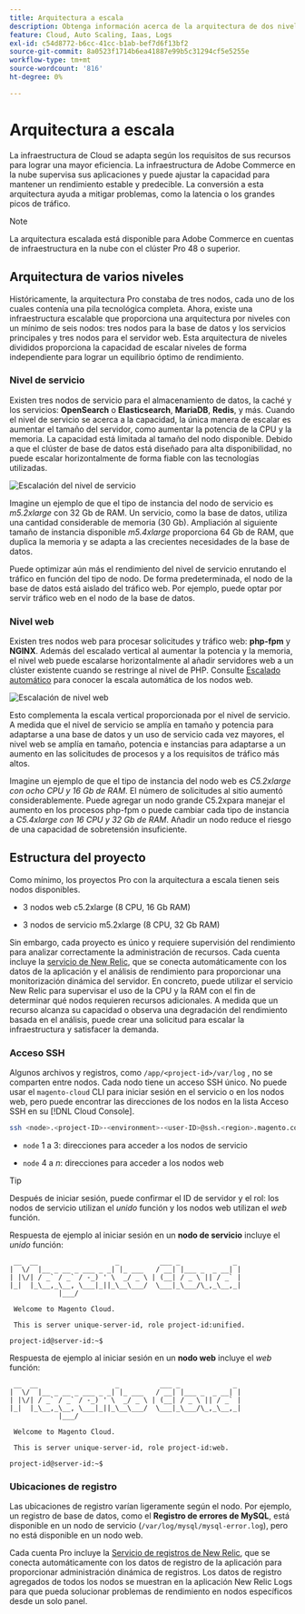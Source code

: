 ```yaml
---
title: Arquitectura a escala
description: Obtenga información acerca de la arquitectura de dos niveles y cómo se adapta a la demanda.
feature: Cloud, Auto Scaling, Iaas, Logs
exl-id: c54d8772-b6cc-41cc-b1ab-bef7d6f13bf2
source-git-commit: 8a0523f1714b6ea41887e99b5c31294cf5e5255e
workflow-type: tm+mt
source-wordcount: '816'
ht-degree: 0%

---
```


# Arquitectura a escala

La infraestructura de Cloud se adapta según los requisitos de sus recursos para lograr una mayor eficiencia. La infraestructura de Adobe Commerce en la nube supervisa sus aplicaciones y puede ajustar la capacidad para mantener un rendimiento estable y predecible. La conversión a esta arquitectura ayuda a mitigar problemas, como la latencia o los grandes picos de tráfico.

>[!NOTE]
>
>La arquitectura escalada está disponible para Adobe Commerce en cuentas de infraestructura en la nube con el clúster Pro 48 o superior.

## Arquitectura de varios niveles

Históricamente, la arquitectura Pro constaba de tres nodos, cada uno de los cuales contenía una pila tecnológica completa. Ahora, existe una infraestructura escalable que proporciona una arquitectura por niveles con un mínimo de seis nodos: tres nodos para la base de datos y los servicios principales y tres nodos para el servidor web. Esta arquitectura de niveles divididos proporciona la capacidad de escalar niveles de forma independiente para lograr un equilibrio óptimo de rendimiento.

### Nivel de servicio

Existen tres nodos de servicio para el almacenamiento de datos, la caché y los servicios: **OpenSearch** o **Elasticsearch**, **MariaDB**, **Redis**, y más. Cuando el nivel de servicio se acerca a la capacidad, la única manera de escalar es aumentar el tamaño del servidor, como aumentar la potencia de la CPU y la memoria. La capacidad está limitada al tamaño del nodo disponible. Debido a que el clúster de base de datos está diseñado para alta disponibilidad, no puede escalar horizontalmente de forma fiable con las tecnologías utilizadas.

![Escalación del nivel de servicio](../../assets/scaling-service.png)

Imagine un ejemplo de que el tipo de instancia del nodo de servicio es _m5.2xlarge_ con 32 Gb de RAM. Un servicio, como la base de datos, utiliza una cantidad considerable de memoria (30 Gb). Ampliación al siguiente tamaño de instancia disponible _m5.4xlarge_ proporciona 64 Gb de RAM, que duplica la memoria y se adapta a las crecientes necesidades de la base de datos.

Puede optimizar aún más el rendimiento del nivel de servicio enrutando el tráfico en función del tipo de nodo. De forma predeterminada, el nodo de la base de datos está aislado del tráfico web. Por ejemplo, puede optar por servir tráfico web en el nodo de la base de datos.

### Nivel web

Existen tres nodos web para procesar solicitudes y tráfico web: **php-fpm** y **NGINX**. Además del escalado vertical al aumentar la potencia y la memoria, el nivel web puede escalarse horizontalmente al añadir servidores web a un clúster existente cuando se restringe al nivel de PHP. Consulte [Escalado automático](autoscaling.md) para conocer la escala automática de los nodos web.

![Escalación de nivel web](../../assets/scaling-web.png)

Esto complementa la escala vertical proporcionada por el nivel de servicio. A medida que el nivel de servicio se amplía en tamaño y potencia para adaptarse a una base de datos y un uso de servicio cada vez mayores, el nivel web se amplía en tamaño, potencia e instancias para adaptarse a un aumento en las solicitudes de procesos y a los requisitos de tráfico más altos.

Imagine un ejemplo de que el tipo de instancia del nodo web es _C5.2xlarge con ocho CPU y 16 Gb de RAM_. El número de solicitudes al sitio aumentó considerablemente. Puede agregar un nodo grande C5.2xpara manejar el aumento en los procesos php-fpm o puede cambiar cada tipo de instancia a _C5.4xlarge con 16 CPU y 32 Gb de RAM_. Añadir un nodo reduce el riesgo de una capacidad de sobretensión insuficiente.

## Estructura del proyecto

Como mínimo, los proyectos Pro con la arquitectura a escala tienen seis nodos disponibles.

- 3 nodos web c5.2xlarge (8 CPU, 16 Gb RAM)

- 3 nodos de servicio m5.2xlarge (8 CPU, 32 Gb RAM)

Sin embargo, cada proyecto es único y requiere supervisión del rendimiento para analizar correctamente la administración de recursos. Cada cuenta incluye la [servicio de New Relic](../monitor/new-relic-service.md), que se conecta automáticamente con los datos de la aplicación y el análisis de rendimiento para proporcionar una monitorización dinámica del servidor. En concreto, puede utilizar el servicio New Relic para supervisar el uso de la CPU y la RAM con el fin de determinar qué nodos requieren recursos adicionales. A medida que un recurso alcanza su capacidad o observa una degradación del rendimiento basada en el análisis, puede crear una solicitud para escalar la infraestructura y satisfacer la demanda.

### Acceso SSH

Algunos archivos y registros, como `/app/<project-id>/var/log` , no se comparten entre nodos. Cada nodo tiene un acceso SSH único. No puede usar el `magento-cloud` CLI para iniciar sesión en el servicio o en los nodos web, pero puede encontrar las direcciones de los nodos en la lista Acceso SSH en su [!DNL Cloud Console].

```bash
ssh <node>.<project-ID>-<environment>-<user-ID>@ssh.<region>.magento.com
```

- `node` 1 a 3: direcciones para acceder a los nodos de servicio

- `node` 4 a _n_: direcciones para acceder a los nodos web

>[!TIP]
>
>Después de iniciar sesión, puede confirmar el ID de servidor y el rol: los nodos de servicio utilizan el _unido_ función y los nodos web utilizan el _web_ función.

Respuesta de ejemplo al iniciar sesión en un **nodo de servicio** incluye el _unido_ función:

```terminal
 __  __                   _          ___ _             _
|  \/  |__ _ __ _ ___ _ _| |_ ___   / __| |___ _  _ __| |
| |\/| / _` / _` / -_) ' \  _/ _ \ | (__| / _ \ || / _` |
|_|  |_\__,_\__, \___|_||_\__\___/  \___|_\___/\_,_\__,_|
            |___/

 Welcome to Magento Cloud.

 This is server unique-server-id, role project-id:unified.

project-id@server-id:~$
```

Respuesta de ejemplo al iniciar sesión en un **nodo web** incluye el _web_ función:

```terminal
 __  __                   _          ___ _             _
|  \/  |__ _ __ _ ___ _ _| |_ ___   / __| |___ _  _ __| |
| |\/| / _` / _` / -_) ' \  _/ _ \ | (__| / _ \ || / _` |
|_|  |_\__,_\__, \___|_||_\__\___/  \___|_\___/\_,_\__,_|
            |___/

 Welcome to Magento Cloud.

 This is server unique-server-id, role project-id:web.

project-id@server-id:~$
```

### Ubicaciones de registro

Las ubicaciones de registro varían ligeramente según el nodo. Por ejemplo, un registro de base de datos, como el **Registro de errores de MySQL**, está disponible en un nodo de servicio (`/var/log/mysql/mysql-error.log`), pero no está disponible en un nodo web.

Cada cuenta Pro incluye la [Servicio de registros de New Relic](../monitor/new-relic-service.md), que se conecta automáticamente con los datos de registro de la aplicación para proporcionar administración dinámica de registros. Los datos de registro agregados de todos los nodos se muestran en la aplicación New Relic Logs para que pueda solucionar problemas de rendimiento en nodos específicos desde un solo panel.
